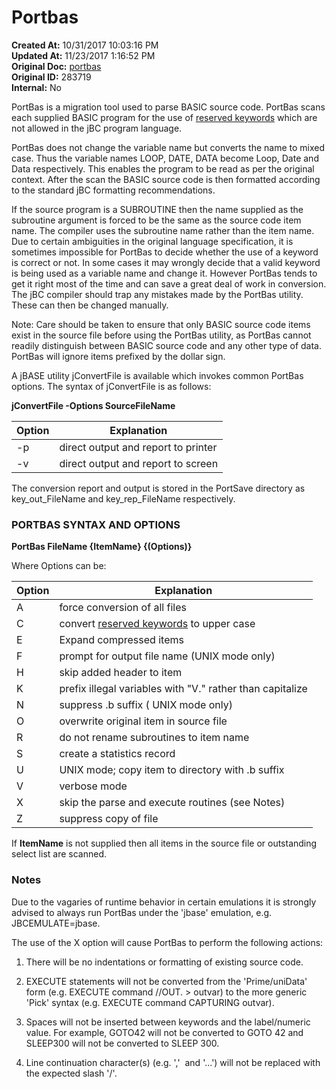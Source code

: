 # Portbas

**Created At:** 10/31/2017 10:03:16 PM  
**Updated At:** 11/23/2017 1:16:52 PM  
**Original Doc:** [portbas](https://docs.jbase.com/44497-articles/portbas)  
**Original ID:** 283719  
**Internal:** No  


PortBas is a migration tool used to parse BASIC source code. PortBas scans each supplied BASIC program for the use of [reserved keywords](./../../../jbase/compilation/reserved-keywords) which are not allowed in the jBC program language.

PortBas does not change the variable name but converts the name to mixed case. Thus the variable names LOOP, DATE, DATA become Loop, Date and Data respectively. This enables the program to be read as per the original context. After the scan the BASIC source code is then formatted according to the standard jBC formatting recommendations.

If the source program is a SUBROUTINE then the name supplied as the subroutine argument is forced to be the same as the source code item name. The compiler uses the subroutine name rather than the item name. Due to certain ambiguities in the original language specification, it is sometimes impossible for PortBas to decide whether the use of a keyword is correct or not. In some cases it may wrongly decide that a valid keyword is being used as a variable name and change it. However PortBas tends to get it right most of the time and can save a great deal of work in conversion. The jBC compiler should trap any mistakes made by the PortBas utility. These can then be changed manually.

Note: Care should be taken to ensure that only BASIC source code items exist in the source file before using the PortBas utility, as PortBas cannot readily distinguish between BASIC source code and any other type of data. PortBas will ignore items prefixed by the dollar sign.

A jBASE utility jConvertFile is available which invokes common PortBas options. The syntax of jConvertFile is as follows:

**jConvertFile -Options SourceFileName**


| Option | Explanation |
| --- | --- |
| -p | direct output and report to printer |
| -v | direct output and report to screen |


The conversion report and output is stored in the PortSave directory as key\_out\_FileName and key\_rep\_FileName respectively.



### PORTBAS SYNTAX AND OPTIONS

**PortBas FileName {ItemName} {(Options)}**

Where Options can be:


| Option | Explanation |
| --- | --- |
| A | force conversion of all files |
| C | convert [reserved keywords](./../../../jbase/compilation/reserved-keywords) to upper case |
| E | Expand compressed items |
| F | prompt for output file name (UNIX mode only) |
| H | skip added header to item |
| K | prefix illegal variables with "V." rather than capitalize |
| N | suppress .b suffix ( UNIX mode only) |
| O | overwrite original item in source file |
| R | do not rename subroutines to item name |
| S | create a statistics record |
| U | UNIX mode; copy item to directory with .b suffix |
| V | verbose mode |
| X | skip the parse and execute routines (see Notes) |
| Z | suppress copy of file |


If **ItemName** is not supplied then all items in the source file or outstanding select list are scanned.



### Notes

Due to the vagaries of runtime behavior in certain emulations it is strongly advised to always run PortBas under the 'jbase' emulation, e.g. JBCEMULATE=jbase.

The use of the X option will cause PortBas to perform the following actions:

1) There will be no indentations or formatting of existing source code.

2) EXECUTE statements will not be converted from the 'Prime/uniData' form (e.g. EXECUTE command //OUT. &gt; outvar) to the more generic 'Pick' syntax (e.g. EXECUTE command CAPTURING outvar).

3) Spaces will not be inserted between keywords and the label/numeric value. For example, GOTO42 will not be converted to GOTO 42 and SLEEP300 will not be converted to SLEEP 300.

4) Line continuation character(s) (e.g. ','  and '...') will not be replaced with the expected slash '/'.
